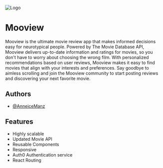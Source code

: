 
![Logo](https://i.imgur.com/zBOQqYA.png)


# Mooview

Mooview is the ultimate movie review app that makes informed decisions easy for neurotypical people. Powered by The Movie Database API, Mooview delivers up-to-date information and ratings for movies, so you don't have to worry about choosing the wrong film. With personalized recommendations based on user reviews, Mooview makes it easy to find movies that align with your interests and preferences. Say goodbye to aimless scrolling and join the Mooview community to start posting reviews and discovering your next favorite movie.





## Authors

- [@AnneiceManz](https://www.github.com/AnneiceManz)


## Features

- Highly scalable
- Updated Movie API
- Reusable Components
- Responsive
- Auth0 Authentication service
- React Routing


